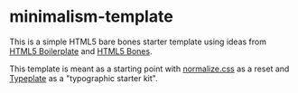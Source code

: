 # minimalism-template
This is a simple HTML5 bare bones starter template using ideas from [HTML5 Boilerplate](https://html5boilerplate.com/) and [HTML5 Bones](https://html5bones.com/).

This template is meant as a starting point with [normalize.css](https://necolas.github.io/normalize.css/) as a reset and [Typeplate](http://typeplate.com/) as a "typographic starter kit".
